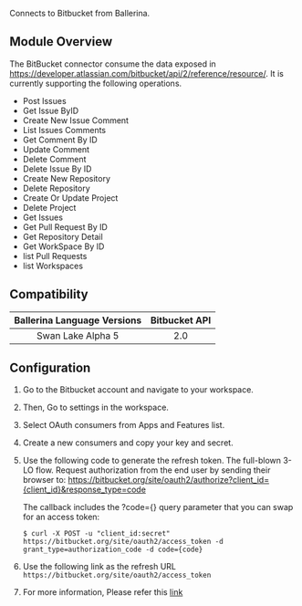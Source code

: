 Connects to Bitbucket from Ballerina.

## Module Overview

The BitBucket connector consume the data exposed in https://developer.atlassian.com/bitbucket/api/2/reference/resource/. It is currently supporting the following operations.

- Post Issues
- Get Issue ByID
- Create New Issue Comment
- List Issues Comments
- Get Comment By ID
- Update Comment
- Delete Comment
- Delete Issue By ID
- Create New Repository
- Delete Repository
- Create Or Update Project
- Delete Project
- Get Issues
- Get Pull Request By ID
- Get Repository Detail
- Get WorkSpace By ID
- list Pull Requests
- list Workspaces


## Compatibility

| Ballerina Language Versions  | Bitbucket API     |
|:----------------------------:|:-----------------:|
|  Swan Lake Alpha 5           |   2.0             |

## Configuration

1. Go to the Bitbucket account and navigate to your workspace.
2. Then, Go to settings in the workspace.
3. Select OAuth consumers from Apps and Features list.
4. Create a new consumers and copy your key and secret.
5. Use the following code to generate the refresh token. The full-blown 3-LO flow. Request authorization from the end user by sending their browser to:
    https://bitbucket.org/site/oauth2/authorize?client_id={client_id}&response_type=code

    The callback includes the ?code={} query parameter that you can swap for an access token:
    ```
    $ curl -X POST -u "client_id:secret" https://bitbucket.org/site/oauth2/access_token -d grant_type=authorization_code -d code={code}
    ```

6. Use the following link as the refresh URL
    `https://bitbucket.org/site/oauth2/access_token`

7. For more information, Please refer this [link](https://developer.atlassian.com/bitbucket/api/2/reference/?utm_source=%2Fbitbucket%2Fapi%2F2%2Freference&utm_medium=302)